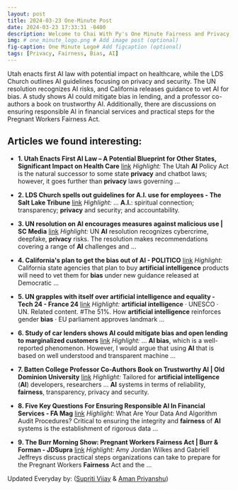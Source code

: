 ```yaml
---
layout: post
title: 2024-03-23 One-Minute Post
date: 2024-03-23 17:33:31 -0400
description: Welcome to Chai With Py's One Minute Fairness and Privacy, which aims to provide you the current happenings in the world of Fairness, Privacy, and AI.
img: # one_minute_logo.png # Add image post (optional)
fig-caption: One Minute Logo# Add figcaption (optional)
tags: [Privacy, Fairness, Bias, AI]
---
```


Utah enacts first AI law with potential impact on healthcare, while the LDS Church outlines AI guidelines focusing on privacy and security. The UN resolution recognizes AI risks, and California releases guidance to vet AI for bias. A study shows AI could mitigate bias in lending, and a professor co-authors a book on trustworthy AI. Additionally, there are discussions on ensuring responsible AI in financial services and practical steps for the Pregnant Workers Fairness Act.

## Articles we found interesting:

- **1. Utah Enacts First <b>AI</b> Law – A Potential Blueprint for Other States, Significant Impact on Health Care** [link](https://www.jdsupra.com/legalnews/utah-enacts-first-ai-law-a-potential-7421259/)
_Highlight:_ The Utah <b>AI</b> Policy Act is the natural successor to some state <b>privacy</b> and chatbot laws; however, it goes further than <b>privacy</b> laws governing&nbsp;...

- **2. LDS Church spells out guidelines for <b>A.I.</b> use for employees - The Salt Lake Tribune** [link](https://www.sltrib.com/religion/2024/03/23/we-can-use-ai-good-lds-church-says/)
_Highlight:_ ... <b>A.I.</b>: spiritual connection; transparency; <b>privacy</b> and security; and accountability.

- **3. UN resolution on <b>AI</b> encourages measures against malicious use | SC Media** [link](https://www.scmagazine.com/news/un-resolution-on-ai-encourages-measures-against-malicious-use)
_Highlight:_ UN <b>AI</b> resolution recognizes cybercrime, deepfake, <b>privacy</b> risks. The resolution makes recommendations covering a range of <b>AI</b> challenges and&nbsp;...

- **4. California&#39;s plan to get the <b>bias</b> out of <b>AI</b> - POLITICO** [link](https://www.politico.com/newsletters/future-pulse/2024/03/22/california-only-wants-unbiased-ai-00148512)
_Highlight:_ California state agencies that plan to buy <b>artificial intelligence</b> products will need to vet them for <b>bias</b> under new guidance released at Democratic&nbsp;...

- **5. UN grapples with itself over <b>artificial intelligence</b> and equality - Tech 24 - France 24** [link](https://www.france24.com/en/tv-shows/tech-24/20240322-un-grapples-with-itself-over-artificial-intelligence-and-equality)
_Highlight:_ <b>artificial intelligence</b> &middot; UNESCO &middot; UN. Related content. #The 51%. How <b>artificial intelligence</b> reinforces gender <b>bias</b> &middot; EU parliament approves landmark&nbsp;...

- **6. Study of car lenders shows <b>AI</b> could mitigate <b>bias</b> and open lending to marginalized customers** [link](https://phys.org/news/2024-03-car-lenders-ai-mitigate-bias.html)
_Highlight:_ ... <b>AI bias</b>, which is a well-reported phenomenon. However, I would argue that using <b>AI</b> that is based on well understood and transparent machine&nbsp;...

- **7. Batten College Professor Co-Authors Book on Trustworthy <b>AI</b> | Old Dominion University** [link](https://www.odu.edu/engineering/article/batten-college-professor-co-authors-book-trustworthy-ai)
_Highlight:_ Tailored for <b>artificial intelligence</b> (<b>AI</b>) developers, researchers ... <b>AI</b> systems in terms of reliability, <b>fairness</b>, transparency, privacy and security.

- **8. Five Key Questions For Ensuring Responsible <b>AI</b> In Financial Services - FA Mag** [link](https://www.fa-mag.com/news/five-key-questions-for-ensuring-responsible-ai-in-financial-services-77405.html)
_Highlight:_ What Are Your Data And Algorithm Audit Procedures? Critical to ensuring the integrity and <b>fairness</b> of <b>AI</b> systems is the establishment of rigorous data&nbsp;...

- **9. The Burr Morning Show: Pregnant Workers <b>Fairness</b> Act | Burr &amp; Forman - JDSupra** [link](https://www.jdsupra.com/legalnews/the-burr-morning-show-pregnant-workers-03248/)
_Highlight:_ Amy Jordan Wilkes and Gabriell Jeffreys discuss practical steps organizations can take to prepare for the Pregnant Workers <b>Fairness</b> Act and the&nbsp;...


Updated Everyday by: (<a href="https://supritivijay.github.io/">Supriti Vijay</a> & <a href="https://amanpriyanshu.github.io/">Aman Priyanshu</a>)
